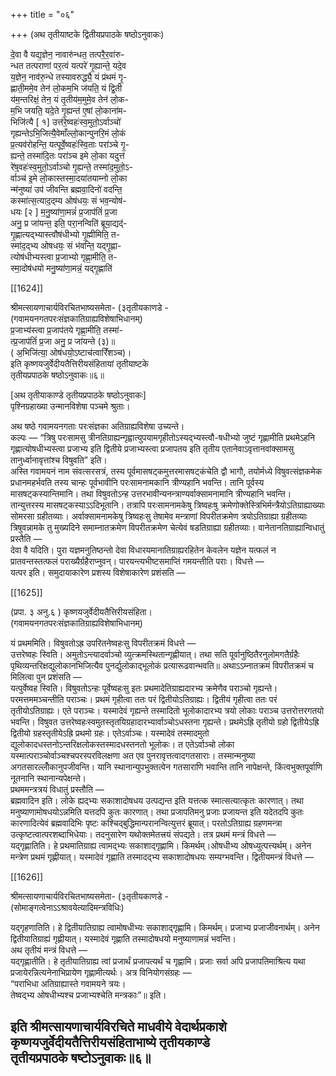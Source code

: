 +++
title = "०६"

+++
(अथ तृतीयाष्टके द्वितीयप्रपाठके षष्ठोऽनुवाकः)

दे॒वा वै यद्य॒ज्ञेन॒ नावारु॑न्धत॒ तत्परै॒र॒वा॑रु-  
न्धत तत्पराणां पर॒त्वं यत्परे॑ गृ॒ह्यान्ते॒ यदे॒व  
य॒ज्ञेन॒ नाव॑रु॒न्धे तस्यावरुद्ध्यै॒ यं प्र॑थमं गृ॒-  
ह्णाती॒ममे॒व तेन॑ लो॒कम॒भि ज॑यति॒ यं द्वि॒ती  
य॑म॒न्तरिक्षं॒ तेन॒ यं तृ॒तीय॑म॒मुमे॒व तेन॑ लो॒क-  
म॒भि जयति॒ यदे॒ते गृ॒ह्यन्त॑ ए॒षां लो॒काना॑म-  
भिजि॑त्यै [ १] उत्त॑रे॒ष्वहः॑स्व॒मुतो॒ऽर्वाञ्चो॑  
गृह्यन्तेऽभि॒जित्यै॒वेमाँल्लो॒कान्पुनरि॒मं लो॒कं  
प्र॒त्यव॑रोहन्ति॒ यत्पूर्वे॒ष्वहः॑स्वि॒ताः परा॑ञ्चे गृ॒-  
ह्यन्ते॒ तस्मा॑दि॒तः परा॑ञ्च इमे लो॒का यदुत्त॑  
रे॑ष्॒वहः॑स्व॒मुतो॒ऽर्वाञ्चो गृ॒ह्यन्ते॒ तस्मा॑द॒मुतो॒ऽ-  
र्वाञ्च॑ इ॒मे लो॒कास्तस्मा॒दया॑तयाम्नो लो॒का  
न्म॑नुष्या॑ उप॑ जीवन्ति ब्रह्मवा॒दिनो॑ वदन्ति॒  
कस्मा॑त्स॒त्याद॒द्म्य ओष॑धयः॒ सं भव॒न्योष॑-  
धयः [२ ] म॒नु॒ष्या॑णा॒मन्नं॑ प्र॒जाप॑तिं॑ प्र॒जा  
अनु॒ प्र जा॑यन्त॒ इति॒ परा॒नन्विति॑ ब्रूया॒द्यद्॑-  
गृ॒ह्णात्यद्भ्यास्त्वौष॑धीभ्यो गृ॒ह्मीमिति॒ त-  
स्मा॑द॒द्भ्य ओषधयः॒ सं भ॑वन्ति॒ यद्गृ॒ह्णा-  
त्योष॑धीभ्यस्त्वा प्र॒जाभ्यो गृह्णा॒मीति॒ त-  
स्मा॒दोष॑धयो मनु॒ष्या॑णा॒मन्नं॒ यद्गृ॒ह्णाति॑

[[1624]]

श्रीमत्सायणाचार्यविरचितभाष्यसमेता- (३तृतीयकाणडे -  
(गवामयनगतपरःसंज्ञकातिग्राह्यविशेषाभिधानम्)  
प्र॒जाभ्य॑स्त्वा प्र॒जाप॑तये गृह्णा॒मीति॒ तस्मा॑-  
त्प्र॒जाप॑तिं॑ प्र॒जा अनु॒ प्र जा॑यन्ते (३)॥  
( अ॒भिजि॑त्या॒ ओष॑धयो॒ऽष्टाच॑त्वारिँशञ्च)।  
इति कृष्णयजुर्वेदीयतैत्तिरीयसंहितायां तृतीयाष्टके  
तृतीयप्रपाठके षष्ठोऽनुवाकः॥६॥

[अथ तृतीयाकाण्डे तृतीयप्रपाठके षष्ठोऽनुवाकः]  
पृश्निग्रहाख्या उन्मानविशेषा पञ्चमे श्रुताः।

अथ षष्ठे गवामयनगताः परःसंज्ञका अतिग्राह्यविशेषा उच्यन्ते।  
कल्पः — “त्रिषु परःसामसु त्रीनतिग्राह्यन्गृह्वात्युपयामगृहीतोऽस्यद्भ्यस्त्वौ-षधीभ्यो जुष्टं गृह्णामीति प्रथमेऽहनि गृह्णात्योषधीभ्यस्त्वा प्रजाभ्य इति द्वितीये प्रजाभ्यस्त्वा प्रजापतय इति तृतीय एतानेवाऽवृत्तानवांक्सामसु तानुर्ध्वानावृत्तांश्च विषुवति” इति।  
अस्ति गवामयनं नाम संवत्सरसत्रं, तस्य पूर्वमासषट्कमुत्तरमासषट्कंचेति द्वौ भागौ, तयोर्मध्ये विषुवत्संज्ञकमेक प्रधानमहर्भवति तस्य चान्हः पूर्वभावीनि परःसामनामकानि त्रीण्यहानि भवन्ति। तानि पूर्वस्य मासषट्कस्यान्तिमानि। तथा विषुवतोऽन्ह उत्तरभावीन्यनन्त्राण्यर्वाक्सामनामानि त्रीण्यहानि भवन्ति। तान्युत्तरस्य मासषट्कस्याऽऽदिभूतानि। तत्रापि परःसामनामकेषु त्रिष्वहःषु क्रमेणोक्तेस्त्रिभिर्मन्त्रैयोऽतिग्राह्याख्याः सोमरसा ग्रहीतव्याः। अर्वाक्सामनामकेषु त्रिष्वहःसु तेषामेव मन्त्राणां विपरीतक्रमेण त्रयोऽतिग्राह्या ग्रहीतव्याः त्रिषुवन्नामके तु मुख्यदिने समाम्नातक्रमेण विपरीतक्रमेण चेत्येवं षडतिग्राह्या ग्रहीतव्याः। वानेतानतिग्राह्यान्विधातुं प्रस्तैति —  
देवा वै यदिति। पुरा यज्ञमनुतिष्ठन्तो देवा विधारयमानातिग्राह्यरहितेन केवलेन यज्ञेन यत्फलं न प्रातवन्तस्तत्फलं पराख्यैर्ग्रहैराप्नुवन्। पारयन्त्यभीष्टसमाप्तिं गमयन्तीति पराः। विधत्ते —  
यत्पर इति। समुदायाकारेण प्रशस्य विशेषाकारेण प्रशंसति —

[[1625]]

(प्रपा. ३ अनु.६ ) कृष्णयजुर्वेदीयतैत्तिरीयसंहिता।  
(गवामयनगतपरःसंज्ञकातिग्राह्यविशेषाभिधानम्)

यं प्रथममिति। विषुवतोऽह्र उपरितनेष्वहःसु विपरीतक्रमं विधत्ते —  
उत्तरेष्वहः स्विति। अमुतोऽन्त्यादर्वाञ्चो व्युत्क्रमस्थितान्गृह्णीयात्। तथा सति पूर्वानुष्ठितैरनुलोमगतैर्ग्रहैः पृथिव्यन्तरिक्षद्युलोकानभिजित्यैव पुनर्द्युलोकाद्भूलोकं प्रत्यारूढवान्भवति॥ अथाऽऽम्नातक्रमं विपरीतक्रमं च मिलित्वा पुन प्रशंसति —  
यत्पुर्वेष्वह स्विति। विषुवतोऽन्हः पूर्वेष्वहःसु इतः प्रथमादेतिग्राह्यदारभ्य क्रमेणैव पराञ्चो गृह्यन्ते। परमत्तममञ्चन्तीति पराञ्चः। प्रथमं गृहीत्वा ततः परं द्वितीयोऽतिग्राह्यः। द्वितीयं गृहीत्वा ततः परं तृतीयोऽतिग्राह्यः। एते पराञ्चः। यस्मादेवं गृह्यन्ते तस्मादितो भूलोकादारभ्य त्रयो लोकाः पराञ्च उत्तरोत्तरगतयो भवन्ति। विषुवत उत्तरेष्वहःस्वमुतस्तृतयिग्रहादारभ्यार्वाञ्चोऽधस्तना गृह्यन्ते। प्रथमेऽह्रि तृतीयो ग्रहो द्वितीयेऽह्रि द्वितीयो ग्रहस्तृतीयेऽह्रि प्रथमो ग्रहः। एतेऽर्वाञ्चः। यस्मादेवं तस्मादमुतो द्युलोकादधस्तनोऽन्तरिक्षलोकस्तस्मादधस्तनतो भूलोकः। त एतेऽर्वाञ्चो लोका यस्मात्पराञ्चोर्वाञ्चश्चपरस्परविलक्षणा अत एव पुनरावृत्तत्वादगतसाराः। तस्मान्मनुष्या अगतसारल्लोँकानुपजीवन्ति। यानि स्थानान्युपभुक्तत्वेन गतसाराणि भवान्ति तानि नापेक्षन्ते, किंत्वभुक्तपूर्वाणि नूतनानि स्थानान्यपेक्षन्ते।  
प्रथममन्त्रत्रयं विधातुं प्रस्तौति —  
ब्रह्मवादिन इति। लोके ह्यद्भ्यः सकाशादोषधय उत्पद्यन्त इति यत्तत्क स्मात्सत्यात्कृतः कारणात्। तथा मनुष्याणामोषधयोऽन्नमिति यत्तदपि कुतः कारणात्। तथा प्रजापतिमनु प्रजाः प्रजायन्त इति यदेतदपि कुतः कारणादित्येवं ब्रह्मवादिभिः पृष्टः कश्चिद्बुद्धिमान्परानन्वित्युत्तरं ब्रूयात्। परतोऽतिग्राह्य ग्रहणमन्त्रा उत्कृष्टत्वात्परशब्दाभिधेयाः। तदनुसारेण यथोक्तमेतत्त्रयं संपद्यते। तत्र प्रथमं मन्त्रं विधत्ते —  
यद्गृह्णातिति। हे प्रथमातिग्राह्य त्वामद्भ्यः सकाशाद्गृह्णामि। किमर्थम्।ओषधीभ्य ओषध्युत्पत्त्यर्थम्। अनेन मन्त्रेण प्रथमं गृह्णीयात्। यस्मादेवं गृह्णाति तस्मादद्भ्य सकाशादोषधयः सम्यग्भवन्ति। द्वितीयमन्त्रं विधत्ते —

[[1626]]

श्रीमत्सायणाचार्यविरचितभाष्यसमेता- (३तृतीयकाणडे -  
(सोमाङ्गत्वेनाऽऽश्रावयेत्यादिमन्त्रविधिः)

यद्गृहणातिति। हे द्वितीयातिग्राह्य त्वामोषधीभ्यः सकाशाद्गृह्णामि। किमर्थम्। प्रजाभ्य प्रजाजीवनार्थम्। अनेन द्वितीयातिग्राह्यं गृह्णीयात्। यस्मादेवं गृह्णाति तस्मादोषधयो मनुष्याणामन्नं भवन्ति।  
अथ तृतीयं मन्त्रं विधत्ते —  
यद्गृह्णातीति। हे तृतीयातिग्राह्य त्वां प्रजार्थं प्रजापत्यर्थं च गृह्णामि। प्रजाः सर्वा अपि प्रजापतिमाश्रित्य यथा प्रजायेरन्नित्यनेनाभिप्रायेण गृह्णामीत्यर्थः। अत्र विनियोगसंग्रहः —  
“पराभिधा अतिग्राह्यास्ते गवामयने त्रयः।  
तेष्वद्भ्य ओषधीभ्यश्च प्रजाभ्यश्चेति मन्त्रकाः”॥ इति।

इति श्रीमत्सायणाचार्यविरचिते माधवीये वेदार्थप्रकाशे कृष्णयजुर्वेदीयतैत्तिरीयसंहिताभाष्ये तृतीयकाण्डे  
तृतीयप्रपाठके षष्टोऽनुवाकः॥६॥  
----------  
